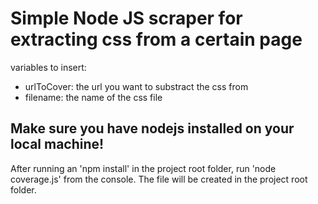 # Simple Node JS scraper for extracting css from a certain page

variables to insert:

-   urlToCover: the url you want to substract the css from
-   filename: the name of the css file

## Make sure you have nodejs installed on your local machine!

After running an 'npm install' in the project root folder, run 'node coverage.js' from the console.
The file will be created in the project root folder.
